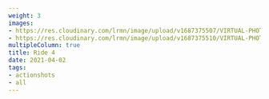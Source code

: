 ```yaml
---
weight: 3
images:
- https://res.cloudinary.com/lrmn/image/upload/v1687375507/VIRTUAL-PHOTOGRAPHY/ride4/18_jhmxsc.png
- https://res.cloudinary.com/lrmn/image/upload/v1687375510/VIRTUAL-PHOTOGRAPHY/ride4/19_k3bonk.png
multipleColumn: true
title: Ride 4
date: 2021-04-02
tags:
- actionshots
- all
---
```

